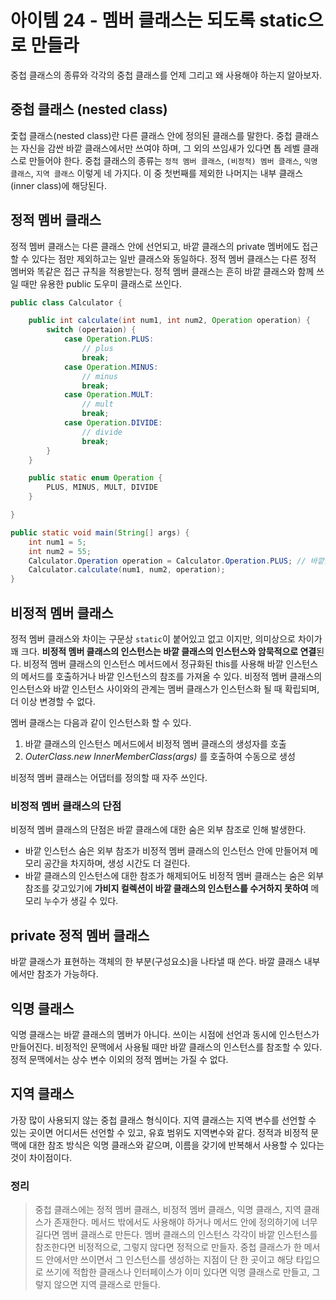 # 아이템 24 - 멤버 클래스는 되도록 static으로 만들라

중첩 클래스의 종류와 각각의 중첩 클래스를 언제 그리고 왜 사용해야 하는지 알아보자.


## 중첩 클래스 (nested class)
줓첩 클래스(nested class)란 다른 클래스 안에 정의된 클래스를 말한다. 중첩 클래스는 자신을 감싼 바깥 클래스에서만 쓰여야 하며, 그 외의 쓰임새가 있다면 톱 레벨 클래스로 만들어야 한다.
중첩 클래스의 종류는 `정적 멤버 클래스`, `(비정적) 멤버 클래스`, `익명 클래스`, `지역 클래스` 이렇게 네 가지다. 이 중 첫번째를 제외한 나머지는 내부 클래스(inner class)에 해당된다.


## 정적 멤버 클래스
정적 멤버 클래스는 다른 클래스 안에 선언되고, 바깥 클래스의 private 멤버에도 접근할 수 있다는 점만 제외하고는 일반 클래스와 동일하다. 정적 멤버 클래스는 다른 정적 멤버와 똑같은 접근 규칙을 적용받는다. 정적 멤버 클래스는 흔히 바깥 클래스와 함께 쓰일 때만 유용한 public 도우미 클래스로 쓰인다.

```java
public class Calculator {

    public int calculate(int num1, int num2, Operation operation) {
        switch (opertaion) {
            case Operation.PLUS:
                // plus
                break;
            case Operation.MINUS:
                // minus
                break;
            case Operation.MULT:
                // mult
                break;
            case Operation.DIVIDE:
                // divide
                break;
        }
    }

    public static enum Operation {
        PLUS, MINUS, MULT, DIVIDE
    }

}

public static void main(String[] args) {
    int num1 = 5;
    int num2 = 55;
    Calculator.Operation operation = Calculator.Operation.PLUS; // 바깥클래스가 생성되지 않아도 접근 가능
    Calculator.calculate(num1, num2, operation);
}
```

## 비정적 멤버 클래스
정적 멤버 클래스와 차이는 구문상 `static`이 붙어있고 없고 이지만, 의미상으로 차이가 꽤 크다. **비정적 멤버 클래스의 인스턴스는 바깥 클래스의 인스턴스와 암묵적으로 연결**된다. 비정적 멤버 클래스의 인스턴스 메서드에서 정규화된 this를 사용해 바깥 인스턴스의 메서드를 호출하거나 바깥 인스턴스의 참조를 가져올 수 있다. 비정적 멤버 클래스의 인스턴스와 바깥 인스턴스 사이와의 관계는 멤버 클래스가 인스턴스화 될 때 확립되며, 더 이상 변경할 수 없다.

멤버 클래스는 다음과 같이 인스턴스화 할 수 있다.
1. 바깥 클래스의 인스턴스 메서드에서 비정적 멤버 클래스의 생성자를 호출
2. *OuterClass.new InnerMemberClass(args)* 를 호출하여 수동으로 생성


비정적 멤버 클래스는 어댑터를 정의할 때 자주 쓰인다. 

### 비정적 멤버 클래스의 단점
비정적 멤버 클래스의 단점은 바깥 클래스에 대한 숨은 외부 참조로 인해 발생한다.
* 바깥 인스턴스 숨은 외부 참조가 비정적 멤버 클래스의 인스턴스 안에 만들어져 메모리 공간을 차지하며, 생성 시간도 더 걸린다.
* 바깥 클래스의 인스턴스에 대한 참조가 해제되어도 비정적 멤버 클래스는 숨은 외부 참조를 갖고있기에 **가비지 컬렉션이 바깥 클래스의 인스턴스를 수거하지 못하여** 메모리 누수가 생길 수 있다.

## private 정적 멤버 클래스
바깥 클래스가 표현하는 객체의 한 부분(구성요소)을 나타낼 때 쓴다. 바깔 클래스 내부에서만 참조가 가능하다.

## 익명 클래스
익명 클래스는 바깥 클래스의 멤버가 아니다. 쓰이는 시점에 선언과 동시에 인스턴스가 만들어진다. 비정적인 문맥에서 사용될 때만 바깥 클래스의 인스턴스를 참조할 수 있다. 정적 문맥에서는 상수 변수 이외의 정적 멤버는 가질 수 없다.

## 지역 클래스
가장 많이 사용되지 않는 중첩 클래스 형식이다. 지역 클래스는 지역 변수를 선언할 수 있는 곳이면 어디서든 선언할 수 있고, 유효 범위도 지역변수와 같다. 정적과 비정적 문맥에 대한 참조 방식은 익명 클래스와 같으며, 이름을 갖기에 반복해서 사용할 수 있다는 것이 차이점이다.

### 정리
> 중첩 클래스에는 정적 멤버 클래스, 비정적 멤버 클래스, 익명 클래스, 지역 클래스가 존재한다. 메서드 밖에서도 사용해야 하거나 메서드 안에 정의하기에 너무 길다면 멤버 클래스로 만든다. 멤버 클래스의 인스턴스 각각이 바깥 인스턴스를 참조한다면 비정적으로, 그렇지 않다면 정적으로 만들자. 중첩 클래스가 한 메서드 안에서만 쓰이면서 그 인스턴스를 생성하는 지점이 단 한 곳이고 해당 타입으로 쓰기에 적합한 클래스나 인터페이스가 이미 있다면 익명 클래스로 만들고, 그렇지 않으면 지역 클래스로 만들다.